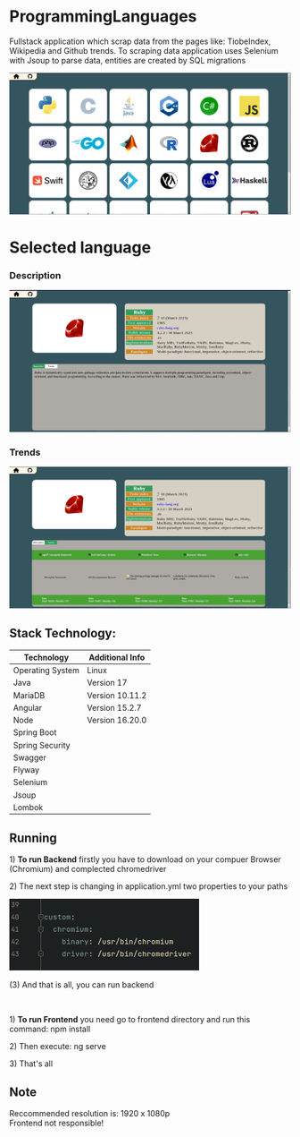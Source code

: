 # ProgrammingLanguages

<p> Fullstack application which scrap data from the pages like: TiobeIndex, Wikipedia and Github trends.
  To scraping data application uses Selenium with Jsoup to parse data, entities are created by SQL migrations </p>

![alt text](images/mainComponent.png)

# Selected language
### Description

![alt text](images/langExample.png)

### Trends

![alt text](images/langExample2.png)

## Stack Technology:
| Technology       | Additional Info    |
| -----------------| -------------------|
| Operating System | Linux              |
| Java             | Version 17         |
| MariaDB          | Version 10.11.2    |
| Angular          | Version 15.2.7     |
| Node             | Version 16.20.0    |
| Spring Boot      |                    |
| Spring Security  |                    |
| Swagger          |                    |
| Flyway           |                    |
| Selenium         |                    |
| Jsoup            |                    |
| Lombok           |                    |

## Running

<p> 1) <b>To run Backend</b> firstly you have to download on your compuer Browser (Chromium) and complected chromedriver </p>
<p> 2) 
  The next step is changing in application.yml two properties to your paths <p>
    
  ![alt text](images/yamlProperties.png)
    
<p> (3) And that is all, you can run backend </p>

</br>
<p> 1) <b>To run Frontend</b> you need go to frontend directory and run this command: npm install </p>
<p> 2) Then execute: ng serve </p>
<p> 3) That's all </p>

## Note
<p> Reccommended resolution is: 1920 x 1080p </br> Frontend not responsible! </p>
